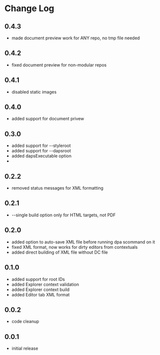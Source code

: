 # Change Log

## 0.4.3
- made document preview work for ANY repo, no tmp file needed
## 0.4.2
- fixed document preview for non-modular repos
## 0.4.1
- disabled static images
## 0.4.0
- added support for document privew
## 0.3.0
- added support for --styleroot
- added support for --dapsroot
- added dapsExecutable option
- 
## 0.2.2
- removed status messages for XML formatting
## 0.2.1
- --single build option only for HTML targets, not PDF
## 0.2.0
- added option to auto-save XML file before running dpa scommand on it
- fixed XML format, now works for dirty editors from contextuals
- added direct building of XML file without DC file

## 0.1.0
- added support for root IDs
- added Explorer context validation
- added Explorer context build
- added Editor tab XML format

## 0.0.2
- code cleanup
## 0.0.1
- initial release

